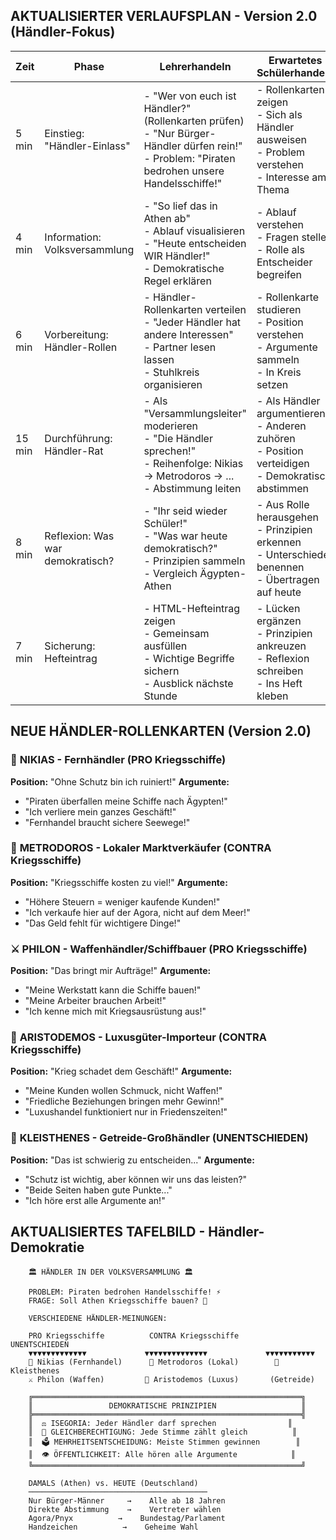 ## AKTUALISIERTER VERLAUFSPLAN - Version 2.0 (Händler-Fokus)

| Zeit | Phase | Lehrerhandeln | Erwartetes Schülerhandeln | Sozialform | HTML-Module |
|------|-------|---------------|---------------------------|------------|-------------|
| 5 min | Einstieg: "Händler-Einlass" | - "Wer von euch ist Händler?" (Rollenkarten prüfen)<br>- "Nur Bürger-Händler dürfen rein!"<br>- Problem: "Piraten bedrohen unsere Handelsschiffe!" | - Rollenkarten zeigen<br>- Sich als Händler ausweisen<br>- Problem verstehen<br>- Interesse am Thema | Spiel | classroom_screen_phase_01.html |
| 4 min | Information: Volksversammlung | - "So lief das in Athen ab"<br>- Ablauf visualisieren<br>- "Heute entscheiden WIR Händler!"<br>- Demokratische Regel erklären | - Ablauf verstehen<br>- Fragen stellen<br>- Rolle als Entscheider begreifen | LV | classroom_screen_phase_02.html |
| 6 min | Vorbereitung: Händler-Rollen | - Händler-Rollenkarten verteilen<br>- "Jeder Händler hat andere Interessen"<br>- Partner lesen lassen<br>- Stuhlkreis organisieren | - Rollenkarte studieren<br>- Position verstehen<br>- Argumente sammeln<br>- In Kreis setzen | PA | rollenkarten_*.html |
| 15 min | Durchführung: Händler-Rat | - Als "Versammlungsleiter" moderieren<br>- "Die Händler sprechen!"<br>- Reihenfolge: Nikias → Metrodoros → ...<br>- Abstimmung leiten | - Als Händler argumentieren<br>- Anderen zuhören<br>- Position verteidigen<br>- Demokratisch abstimmen | RP | classroom_screen_phase_03.html |
| 8 min | Reflexion: Was war demokratisch? | - "Ihr seid wieder Schüler!"<br>- "Was war heute demokratisch?"<br>- Prinzipien sammeln<br>- Vergleich Ägypten-Athen | - Aus Rolle herausgehen<br>- Prinzipien erkennen<br>- Unterschiede benennen<br>- Übertragen auf heute | TPS | classroom_screen_phase_04.html |
| 7 min | Sicherung: Hefteintrag | - HTML-Hefteintrag zeigen<br>- Gemeinsam ausfüllen<br>- Wichtige Begriffe sichern<br>- Ausblick nächste Stunde | - Lücken ergänzen<br>- Prinzipien ankreuzen<br>- Reflexion schreiben<br>- Ins Heft kleben | EA | hefteintrag_haendler_demokratie.html |

## NEUE HÄNDLER-ROLLENKARTEN (Version 2.0)

### 🚢 **NIKIAS - Fernhändler** (PRO Kriegsschiffe)
**Position:** "Ohne Schutz bin ich ruiniert!"
**Argumente:**
- "Piraten überfallen meine Schiffe nach Ägypten!"
- "Ich verliere mein ganzes Geschäft!"
- "Fernhandel braucht sichere Seewege!"

### 🏺 **METRODOROS - Lokaler Marktverkäufer** (CONTRA Kriegsschiffe)  
**Position:** "Kriegsschiffe kosten zu viel!"
**Argumente:**
- "Höhere Steuern = weniger kaufende Kunden!"
- "Ich verkaufe hier auf der Agora, nicht auf dem Meer!"
- "Das Geld fehlt für wichtigere Dinge!"

### ⚔️ **PHILON - Waffenhändler/Schiffbauer** (PRO Kriegsschiffe)
**Position:** "Das bringt mir Aufträge!"
**Argumente:**  
- "Meine Werkstatt kann die Schiffe bauen!"
- "Meine Arbeiter brauchen Arbeit!"
- "Ich kenne mich mit Kriegsausrüstung aus!"

### 💎 **ARISTODEMOS - Luxusgüter-Importeur** (CONTRA Kriegsschiffe)
**Position:** "Krieg schadet dem Geschäft!"
**Argumente:**
- "Meine Kunden wollen Schmuck, nicht Waffen!"
- "Friedliche Beziehungen bringen mehr Gewinn!"
- "Luxushandel funktioniert nur in Friedenszeiten!"

### 🌾 **KLEISTHENES - Getreide-Großhändler** (UNENTSCHIEDEN)
**Position:** "Das ist schwierig zu entscheiden..."
**Argumente:**
- "Schutz ist wichtig, aber können wir uns das leisten?"
- "Beide Seiten haben gute Punkte..."
- "Ich höre erst alle Argumente an!"

## AKTUALISIERTES TAFELBILD - Händler-Demokratie

```
    🏛️ HÄNDLER IN DER VOLKSVERSAMMLUNG 🏛️
    
    PROBLEM: Piraten bedrohen Handelsschiffe! ⚡
    FRAGE: Soll Athen Kriegsschiffe bauen? 🚢
    
    VERSCHIEDENE HÄNDLER-MEINUNGEN:
    
    PRO Kriegsschiffe          CONTRA Kriegsschiffe        UNENTSCHIEDEN
    ▼▼▼▼▼▼▼▼▼▼▼▼▼             ▼▼▼▼▼▼▼▼▼▼▼▼▼▼             ▼▼▼▼▼▼▼▼▼▼▼
    🚢 Nikias (Fernhandel)      🏺 Metrodoros (Lokal)        🌾 Kleisthenes
    ⚔️ Philon (Waffen)         💎 Aristodemos (Luxus)       (Getreide)
    
    ╔════════════════════════════════════════════════════════════╗
    ║                 DEMOKRATISCHE PRINZIPIEN                   ║
    ╠════════════════════════════════════════════════════════════╣
    ║  ⚖️ ISEGORIA: Jeder Händler darf sprechen                ║
    ║  👥 GLEICHBERECHTIGUNG: Jede Stimme zählt gleich          ║  
    ║  🗳️ MEHRHEITSENTSCHEIDUNG: Meiste Stimmen gewinnen        ║
    ║  👁️ ÖFFENTLICHKEIT: Alle hören alle Argumente            ║
    ╚════════════════════════════════════════════════════════════╝
    
    DAMALS (Athen) vs. HEUTE (Deutschland)
    ────────────────────────────────────────
    Nur Bürger-Männer     →    Alle ab 18 Jahren
    Direkte Abstimmung    →    Vertreter wählen
    Agora/Pnyx          →    Bundestag/Parlament
    Handzeichen          →    Geheime Wahl
```